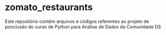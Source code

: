 # zomato_restaurants
Este repositório contém arquivos e códigos referentes ao projeto de ponclusão do curso de Python para Análise de Dados da Comunidade DS
